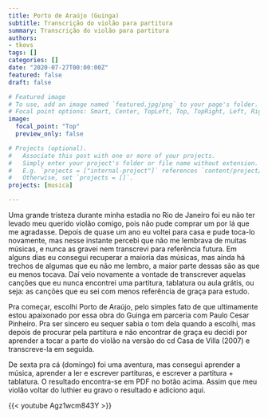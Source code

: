 ```yaml
---
title: Porto de Araújo (Guinga)
subtitle: Transcrição do violão para partitura
summary: Transcrição do violão para partitura
authors:
- tkovs
tags: []
categories: []
date: "2020-07-27T00:00:00Z"
featured: false
draft: false

# Featured image
# To use, add an image named `featured.jpg/png` to your page's folder.
# Focal point options: Smart, Center, TopLeft, Top, TopRight, Left, Right, BottomLeft, Bottom, BottomRight
image:
  focal_point: "Top"
  preview_only: false

# Projects (optional).
#   Associate this post with one or more of your projects.
#   Simply enter your project's folder or file name without extension.
#   E.g. `projects = ["internal-project"]` references `content/project/deep-learning/index.md`.
#   Otherwise, set `projects = []`.
projects: [musica]

---
```


Uma grande tristeza durante minha estadia no Rio de Janeiro foi eu não ter levado meu querido violão comigo, pois não pude comprar um por lá que me agradasse. Depois de quase um ano eu voltei para casa e pude toca-lo novamente, mas nesse instante percebi que não me lembrava de muitas músicas, e nunca as gravei nem transcrevi para referência futura. Em alguns dias eu consegui recuperar a maioria das músicas, mas ainda há trechos de algumas que eu não me lembro, a maior parte dessas são as que eu menos tocava. Daí veio novamente a vontade de transcrever aquelas canções que eu nunca encontrei uma partitura, tablatura ou aula grátis, ou seja: as canções que eu sei com menos referência de graça para estudo.

Pra começar, escolhi Porto de Araújo, pelo simples fato de que ultimamente estou apaixonado por essa obra do Guinga em parceria com Paulo Cesar Pinheiro. Pra ser sincero eu sequer sabia o tom dela quando a escolhi, mas depois de procurar pela partitura e não encontrar de graça eu decidi por aprender a tocar a parte do violão na versão do cd Casa de Villa (2007) e transcreve-la em seguida.

De sexta pra cá (domingo) foi uma aventura, mas consegui aprender a música, aprender a ler e escrever partituras, e escrever a partitura + tablatura. O resultado encontra-se em PDF no botão acima. Assim que meu violão voltar do luthier eu gravo o resultado e adiciono aqui.

{{< youtube Agz1wcm843Y >}}
